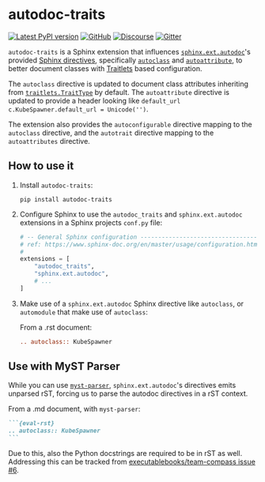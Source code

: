 # autodoc-traits

[![Latest PyPI version](https://img.shields.io/pypi/v/autodoc-traits?logo=pypi)](https://pypi.python.org/pypi/autodoc-traits)
[![GitHub](https://img.shields.io/badge/issue_tracking-github-blue?logo=github)](https://github.com/jupyterhub/autodoc-traits/issues)
[![Discourse](https://img.shields.io/badge/help_forum-discourse-blue?logo=discourse)](https://discourse.jupyter.org/c/jupyterhub)
[![Gitter](https://img.shields.io/badge/social_chat-gitter-blue?logo=gitter)](https://gitter.im/jupyterhub/jupyterhub)

`autodoc-traits` is a Sphinx extension that influences
[`sphinx.ext.autodoc`][]'s provided [Sphinx directives][], specifically
[`autoclass`][] and [`autoattribute`][], to better document classes with
[Traitlets][] based configuration.

The `autoclass` directive is updated to document class attributes inheriting
from [`traitlets.TraitType`][] by default. The `autoattribute` directive is
updated to provide a header looking like `default_url c.KubeSpawner.default_url
= Unicode('')`.

The extension also provides the `autoconfigurable` directive mapping to the
`autoclass` directive, and the `autotrait` directive mapping to the
`autoattributes` directive.

## How to use it

1. Install `autodoc-traits`:

   ```shell
   pip install autodoc-traits
   ```

2. Configure Sphinx to use the `autodoc_traits` and `sphinx.ext.autodoc`
   extensions in a Sphinx projects `conf.py` file:

   ```python
   # -- General Sphinx configuration --------------------------------------------
   # ref: https://www.sphinx-doc.org/en/master/usage/configuration.html#general-configuration
   #
   extensions = [
       "autodoc_traits",
       "sphinx.ext.autodoc",
       # ...
   ]
   ```

3. Make use of a `sphinx.ext.autodoc` Sphinx directive like `autoclass`, or
   `automodule` that make use of `autoclass`:


   From a .rst document:

   ```rst
   .. autoclass:: KubeSpawner
   ```

## Use with MyST Parser

   While you can use [`myst-parser`][], `sphinx.ext.autodoc`'s directives emits
   unparsed rST, forcing us to parse the autodoc directives in a rST context.

   From a .md document, with `myst-parser`:

   ````markdown
   ```{eval-rst}
   .. autoclass:: KubeSpawner
   ```
   ````

  Due to this, also the Python docstrings are required to be in rST as well.
  Addressing this can be tracked from [executablebooks/team-compass issue
  #6](https://github.com/executablebooks/team-compass/issues/6).

[`sphinx.ext.autodoc`]: https://www.sphinx-doc.org/en/master/usage/extensions/autodoc.html
[sphinx directives]: https://www.sphinx-doc.org/en/master/usage/restructuredtext/basics.html#directives
[`autoclass`]: https://www.sphinx-doc.org/en/master/usage/extensions/autodoc.html#directive-autoclass
[`autoattribute`]: https://www.sphinx-doc.org/en/master/usage/extensions/autodoc.html#directive-autoattribute
[traitlets]: https://github.com/ipython/traitlets
[`traitlets.TraitType`]: https://traitlets.readthedocs.io/en/stable/trait_types.html#traitlets.TraitType
[`myst-parser`]: https://myst-parser.readthedocs.io/en/latest/
